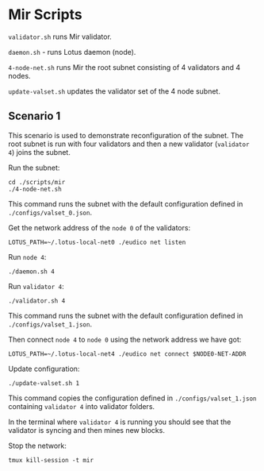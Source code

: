 # Mir Scripts

`validator.sh` runs Mir validator.

`daemon.sh` - runs Lotus daemon (node).

`4-node-net.sh` runs Mir the root subnet consisting of 4 validators and 4 nodes.

`update-valset.sh` updates the validator set of the 4 node subnet.

## Scenario 1
This scenario is used to demonstrate reconfiguration of the subnet.
The root subnet is run with four validators and then a new validator (`validator 4`) joins the subnet.

Run the subnet:
```shell
cd ./scripts/mir
./4-node-net.sh
```
This command runs the subnet with the default configuration defined in `./configs/valset_0.json`.

Get the network address of the `node 0` of the validators:
```shell
LOTUS_PATH=~/.lotus-local-net0 ./eudico net listen
```

Run `node 4`:
```shell
./daemon.sh 4
```
Run `validator 4`:
```shell
./validator.sh 4
```
This command runs the subnet with the default configuration defined in `./configs/valset_1.json`.

Then connect `node 4` to `node 0` using the network address we have got:
```shell
LOTUS_PATH=~/.lotus-local-net4 ./eudico net connect $NODE0-NET-ADDR
```

Update configuration:
```shell
./update-valset.sh 1
```
This command copies the configuration defined in `./configs/valset_1.json`
containing `validator 4` into validator folders.

In the terminal where `validator 4` is running you should see that the validator is syncing
and then mines new blocks.

Stop the network:
```shell
tmux kill-session -t mir
```